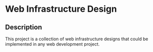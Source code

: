 # Web Infrastructure Design

## Description

This project is a collection of web infrastructure designs that could be implemented in any web development project.
